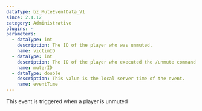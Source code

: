 ```yaml
---
dataType: bz_MuteEventData_V1
since: 2.4.12
category: Administrative
plugins: ~
parameters:
  - dataType: int
    description: The ID of the player who was unmuted.
    name: victimID
  - dataType: int
    description: The ID of the player who executed the /unmute command.
    name: muterID
  - dataType: double
    description: This value is the local server time of the event.
    name: eventTime
---
```


This event is triggered when a player is unmuted
